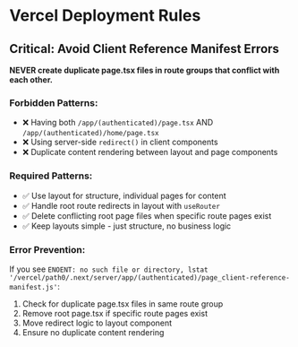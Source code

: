 # Vercel Deployment Rules

## Critical: Avoid Client Reference Manifest Errors

**NEVER create duplicate page.tsx files in route groups that conflict with each other.**

### Forbidden Patterns:
- ❌ Having both `/app/(authenticated)/page.tsx` AND `/app/(authenticated)/home/page.tsx`
- ❌ Using server-side `redirect()` in client components
- ❌ Duplicate content rendering between layout and page components

### Required Patterns:
- ✅ Use layout for structure, individual pages for content
- ✅ Handle root route redirects in layout with `useRouter`
- ✅ Delete conflicting root page files when specific route pages exist
- ✅ Keep layouts simple - just structure, no business logic

### Error Prevention:
If you see `ENOENT: no such file or directory, lstat '/vercel/path0/.next/server/app/(authenticated)/page_client-reference-manifest.js'`:
1. Check for duplicate page.tsx files in same route group
2. Remove root page.tsx if specific route pages exist
3. Move redirect logic to layout component
4. Ensure no duplicate content rendering